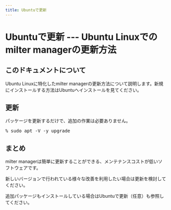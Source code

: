 ```yaml
---
title: Ubuntuで更新
---
```


# Ubuntuで更新 --- Ubuntu Linuxでのmilter managerの更新方法

## このドキュメントについて

Ubuntu Linuxに特化したmilter managerの更新方法について説明します。新規にインストールする方法はUbuntuへインストールを見てください。

## 更新

パッケージを更新するだけで、追加の作業は必要ありません。

<pre>% sudo apt -V -y upgrade</pre>

## まとめ

milter managerは簡単に更新することができる、メンテナンスコストが低いソフトウェアです。

新しいバージョンで行われている様々な改善を利用したい場合は更新を検討してください。

追加パッケージもインストールしている場合はUbuntuで更新（任意）も参照してください。



